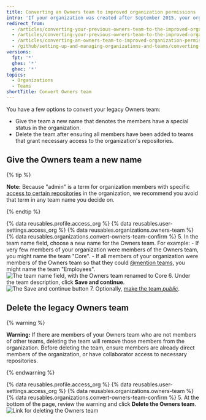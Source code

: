 ```yaml
---
title: Converting an Owners team to improved organization permissions
intro: 'If your organization was created after September 2015, your organization has improved organization permissions by default. Organizations created before September 2015 may need to migrate older Owners and Admin teams to the improved permissions model. The "Owner" is now an administrative role given to individual members of your organization. Members of your legacy Owners team are automatically given owner privileges.'
redirect_from:
  - /articles/converting-your-previous-owners-team-to-the-improved-organization-permissions-early-access-program
  - /articles/converting-your-previous-owners-team-to-the-improved-organization-permissions
  - /articles/converting-an-owners-team-to-improved-organization-permissions
  - /github/setting-up-and-managing-organizations-and-teams/converting-an-owners-team-to-improved-organization-permissions
versions:
  fpt: '*'
  ghes: '*'
  ghec: '*'
topics:
  - Organizations
  - Teams
shortTitle: Convert Owners team
---
```


You have a few options to convert your legacy Owners team:

- Give the team a new name that denotes the members have a special status in the organization.
- Delete the team after ensuring all members have been added to teams that grant necessary access to the organization's repositories.

## Give the Owners team a new name

{% tip %}

   **Note:** Because "admin" is a term for organization members with specific [access to certain repositories](/organizations/managing-user-access-to-your-organizations-repositories/repository-roles-for-an-organization) in the organization, we recommend you avoid that term in any team name you decide on.

{% endtip %}

{% data reusables.profile.access_org %}
{% data reusables.user-settings.access_org %}
{% data reusables.organizations.owners-team %}
{% data reusables.organizations.convert-owners-team-confirm %}
5. In the team name field, choose a new name for the Owners team. For example:
    - If very few members of your organization were members of the Owners team, you might name the team "Core".
    - If all members of your organization were members of the Owners team so that they could [@mention teams](/get-started/writing-on-github/getting-started-with-writing-and-formatting-on-github/basic-writing-and-formatting-syntax#mentioning-people-and-teams), you might name the team "Employees".
  ![The team name field, with the Owners team renamed to Core](/assets/images/help/teams/owners-team-new-name.png)
6. Under the team description, click **Save and continue**.
![The Save and continue button](/assets/images/help/teams/owners-team-save-and-continue.png)
7. Optionally, [make the team *public*](/organizations/organizing-members-into-teams/changing-team-visibility).

## Delete the legacy Owners team

{% warning %}

**Warning:** If there are members of your Owners team who are not members of other teams, deleting the team will remove those members from the organization. Before deleting the team, ensure members are already direct members of the organization, or have collaborator access to necessary repositories.

{% endwarning %}

{% data reusables.profile.access_org %}
{% data reusables.user-settings.access_org %}
{% data reusables.organizations.owners-team %}
{% data reusables.organizations.convert-owners-team-confirm %}
5. At the bottom of the page, review the warning and click **Delete the Owners team**.
  ![Link for deleting the Owners team](/assets/images/help/teams/owners-team-delete.png)
